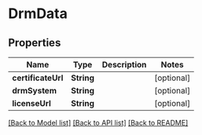# DrmData

## Properties
Name | Type | Description | Notes
------------ | ------------- | ------------- | -------------
**certificateUrl** | **String** |  | [optional] 
**drmSystem** | **String** |  | [optional] 
**licenseUrl** | **String** |  | [optional] 

[[Back to Model list]](../README.md#documentation-for-models) [[Back to API list]](../README.md#documentation-for-api-endpoints) [[Back to README]](../README.md)



